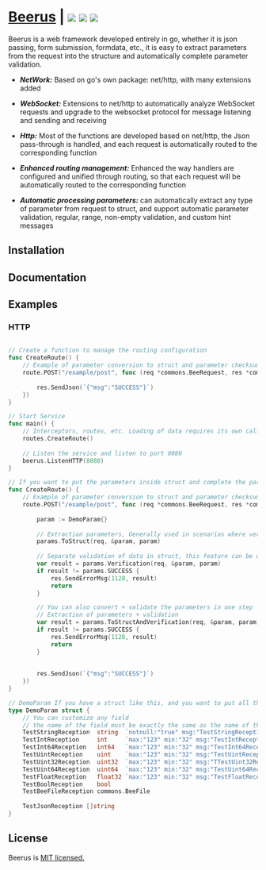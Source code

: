 # [Beerus](https://www.ww.com) | <img src="https://img.shields.io/badge/licenes-MIT-brightgreen.svg"/> <img src="https://img.shields.io/badge/golang-1.17.3-brightgreen.svg"/> <img src="https://img.shields.io/badge/release-master-brightgreen.svg"/>

Beerus is a web framework developed entirely in go, 
whether it is json passing, form submission, formdata, etc., 
it is easy to extract parameters from the request into the structure and automatically complete parameter validation.

- ***NetWork:*** Based on go's own package: net/http, with many extensions added

- ***WebSocket:*** Extensions to net/http to automatically analyze WebSocket requests and upgrade to the websocket protocol for message listening and sending and receiving

- ***Http:*** Most of the functions are developed based on net/http, the Json pass-through is handled, and each request is automatically routed to the corresponding function

- ***Enhanced routing management:*** Enhanced the way handlers are configured and unified through routing, so that each request will be automatically routed to the corresponding function

- ***Automatic processing parameters:*** can automatically extract any type of parameter from request to struct, and support automatic parameter validation, regular, range, non-empty validation, and custom hint messages


## Installation

## Documentation

## Examples

### HTTP

```go

// Create a function to manage the routing configuration
func CreateRoute() {
    // Example of parameter conversion to struct and parameter checksum
    route.POST("/example/post", func (req *commons.BeeRequest, res *commons.BeeResponse) {
        
        res.SendJson(`{"msg":"SUCCESS"}`)
    })
}

// Start Service
func main() {
    // Interceptors, routes, etc. Loading of data requires its own calls
    routes.CreateRoute()
    
    // Listen the service and listen to port 8080
    beerus.ListenHTTP(8080)
}

// If you want to put the parameters inside struct and complete the parameter checks
func CreateRoute() {
    // Example of parameter conversion to struct and parameter checksum
    route.POST("/example/post", func (req *commons.BeeRequest, res *commons.BeeResponse) {
        
		param := DemoParam{}
        
        // Extraction parameters, Generally used in scenarios where verification is not required or you want to verify manually
        params.ToStruct(req, &param, param)
        
        // Separate validation of data in struct, this feature can be used independently in any case and is not limited to the routing layer.
        var result = params.Verification(req, &param, param)
        if result != params.SUCCESS {
            res.SendErrorMsg(1128, result)
            return
        }

        // You can also convert + validate the parameters in one step
		// Extraction of parameters + validation
		var result = params.ToStructAndVerification(req, &param, param)
        if result != params.SUCCESS {
            res.SendErrorMsg(1128, result)
            return
        }
		
		
        res.SendJson(`{"msg":"SUCCESS"}`)
    })
}

// DemoParam If you have a struct like this, and you want to put all the parameters from the request into this struct
type DemoParam struct {
    // You can customize any field
    // the name of the field must be exactly the same as the name of the requested parameter, and is case-sensitive
    TestStringReception  string  `notnull:"true" msg:"TestStringReception不可以为空" routes:"/example/put"`
    TestIntReception     int     `max:"123" min:"32" msg:"TestIntReception取值范围必须在32 - 123之间" routes:"/example/post"`
    TestInt64Reception   int64   `max:"123" min:"32" msg:"TestInt64Reception取值范围必须在32 - 123之间"`
    TestUintReception    uint    `max:"123" min:"32" msg:"TestUintReception取值范围必须在32 - 123之间"`
    TestUint32Reception  uint32  `max:"123" min:"32" msg:"TTestUint32Reception取值范围必须在32 - 123之间"`
    TestUint64Reception  uint64  `max:"123" min:"32" msg:"TestUint64Reception取值范围必须在32 - 123之间"`
    TestFloatReception   float32 `max:"123" min:"32" msg:"TestFloatReception取值范围必须在32 - 123之间"`
    TestBoolReception    bool
    TestBeeFileReception commons.BeeFile
    
    TestJsonReception []string
}
```

## License

Beerus is [MIT licensed.](https://github.com/yuyenews/Beerus/blob/master/LICENSE)
